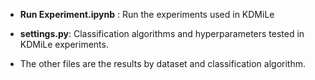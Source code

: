 * **Run Experiment.ipynb** : Run the experiments used in KDMiLe

* **settings.py**: Classification algorithms and hyperparameters tested in KDMiLe experiments.

* The other files are the results by dataset and classification algorithm.
